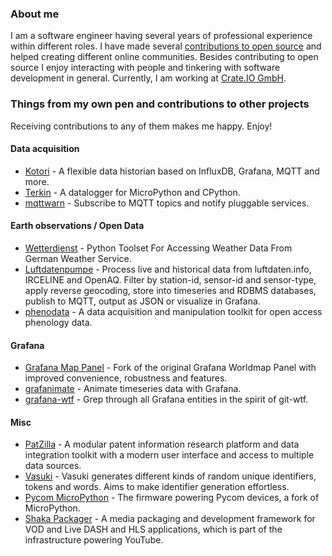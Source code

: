 ### About me

I am a software engineer having several years of professional experience within different roles.
I have made several [contributions to open source](https://github.com/amotl) and helped creating different online communities. Besides contributing to open source I enjoy interacting with people and tinkering with software development in general. 
Currently, I am working at [Crate.IO GmbH](https://crate.io/).

### Things from my own pen and contributions to other projects

Receiving contributions to any of them makes me happy. Enjoy!

#### Data acquisition
- [Kotori] - A flexible data historian based on InfluxDB, Grafana, MQTT and more.
- [Terkin] - A datalogger for MicroPython and CPython.
- [mqttwarn] - Subscribe to MQTT topics and notify pluggable services.

#### Earth observations / Open Data
- [Wetterdienst] - Python Toolset For Accessing Weather Data From German Weather Service.
- [Luftdatenpumpe] - Process live and historical data from luftdaten.info, IRCELINE and OpenAQ. Filter by station-id, sensor-id and sensor-type, apply reverse geocoding, store into timeseries and RDBMS databases, publish to MQTT, output as JSON or visualize in Grafana. 
- [phenodata] - A data acquisition and manipulation toolkit for open access phenology data.

#### Grafana
- [Grafana Map Panel] - Fork of the original Grafana Worldmap Panel with improved convenience, robustness and features.
- [grafanimate] - Animate timeseries data with Grafana.
- [grafana-wtf] - Grep through all Grafana entities in the spirit of git-wtf.

#### Misc
- [PatZilla] - A modular patent information research platform and data integration toolkit with a modern user interface and access to multiple data sources.
- [Vasuki] - Vasuki generates different kinds of random unique identifiers, tokens and words. Aims to make identifier generation effortless.
- [Pycom MicroPython] - The firmware powering Pycom devices, a fork of MicroPython.
- [Shaka Packager] - A media packaging and development framework for VOD and Live DASH and HLS applications, which is part of the infrastructure powering YouTube.


[Kotori]: https://github.com/daq-tools/kotori
[PatZilla]: https://github.com/ip-tools/patzilla
[mqttwarn]: https://github.com/jpmens/mqttwarn
[Grafana Map Panel]: https://github.com/panodata/grafana-map-panel
[Wetterdienst]: https://github.com/panodata/wetterdienst
[Luftdatenpumpe]: https://github.com/panodata/luftdatenpumpe
[grafanimate]: https://github.com/panodata/grafanimate
[grafana-wtf]: https://github.com/panodata/grafana-wtf
[phenodata]: https://github.com/hiveeyes/phenodata
[Terkin]: https://github.com/hiveeyes/terkin-datalogger
[Shaka Packager]: https://github.com/google/shaka-packager
[Vasuki]: https://github.com/daq-tools/vasuki
[Pycom MicroPython]: https://github.com/pycom/pycom-micropython-sigfox

<!--
**amotl/amotl** is a ✨ _special_ ✨ repository because its `README.md` (this file) appears on your GitHub profile.

![Andreas's github stats](https://github-readme-stats.vercel.app/api?username=amotl&show_icons=true&include_all_commits=true&count_private=true)

Here are some ideas to get you started:

- 🔭 I’m currently working on ...
- 🌱 I’m currently learning ...
- 👯 I’m looking to collaborate on ...
- 🤔 I’m looking for help with ...
- 💬 Ask me about ...
- 📫 How to reach me: ...
- 😄 Pronouns: ...
- ⚡ Fun fact: ...
-->

